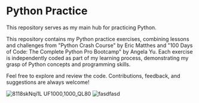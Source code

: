 # Python Practice

This repository serves as my main hub for practicing Python.

This repository contains my Python practice exercises, combining lessons and challenges from "Python Crash Course" by Eric Matthes and "100 Days of Code: The Complete Python Pro Bootcamp" by Angela Yu. Each exercise is independently coded as part of my learning process, demonstrating my grasp of Python concepts and programming skills.

Feel free to explore and review the code. Contributions, feedback, and suggestions are always welcome!

![8118skNqi1L _UF1000,1000_QL80_](https://github.com/user-attachments/assets/7926651e-473e-45e8-ba96-4402bfecfe4b)
![fasdfasd](https://github.com/user-attachments/assets/01dfbd0b-6348-4564-a580-bc9618755786)
